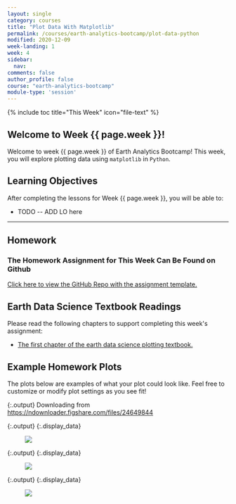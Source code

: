 ```yaml
---
layout: single
category: courses
title: "Plot Data With Matplotlib"
permalink: /courses/earth-analytics-bootcamp/plot-data-python
modified: 2020-12-09
week-landing: 1
week: 4
sidebar:
  nav:
comments: false
author_profile: false
course: "earth-analytics-bootcamp"
module-type: 'session'
---
```

{% include toc title="This Week" icon="file-text" %}

<div class="notice--info" markdown="1">

## <i class="fa fa-ship" aria-hidden="true"></i> Welcome to Week {{ page.week }}!

Welcome to week {{ page.week }} of Earth Analytics Bootcamp! This week, you will explore 
plotting data using `matplotlib` in `Python`. 

## <i class="fa fa-graduation-cap" aria-hidden="true"></i> Learning Objectives

After completing the lessons for Week {{ page.week }}, you will be able to:

* TODO -- ADD LO here

*******

## <i class="fa fa-pencil-square-o" aria-hidden="true"></i> Homework 

### The Homework Assignment for This Week Can Be Found on Github 


<a href="https://github.com/earthlab-education/bootcamp-2020-04-plots-template" target="_blank">Click here to view the GitHub Repo with the assignment template. </a>


## <i class="fa fa-book"></i> Earth Data Science Textbook Readings

Please read the following chapters to support completing this week's assignment:

* <a href="https://www.earthdatascience.org/courses/scientists-guide-to-plotting-data-in-python/plot-with-matplotlib/">The first chapter of the earth data science plotting textbook.</a>

</div>


## Example Homework Plots

The plots below are examples of what your plot could look like. Feel free to
customize or modify plot settings as you see fit! 


{:.output}
    Downloading from https://ndownloader.figshare.com/files/24649844



{:.output}
{:.display_data}

<figure>

<img src = "{{ site.url }}/images/courses/ea-bootcamp/04-plotting/2020-12-08-matplotlib-landing/2020-12-08-matplotlib-landing_2_1.png">

</figure>





{:.output}
{:.display_data}

<figure>

<img src = "{{ site.url }}/images/courses/ea-bootcamp/04-plotting/2020-12-08-matplotlib-landing/2020-12-08-matplotlib-landing_3_0.png">

</figure>





{:.output}
{:.display_data}

<figure>

<img src = "{{ site.url }}/images/courses/ea-bootcamp/04-plotting/2020-12-08-matplotlib-landing/2020-12-08-matplotlib-landing_4_0.png">

</figure>



